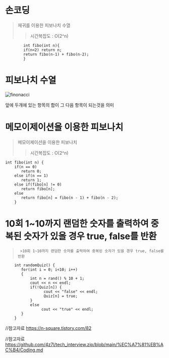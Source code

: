 손코딩
======

>재귀를 이용한 피보나치 수열
>    >시간복잡도 : O(2^n)
            
            int fibo(int n){
            if(n<2) return n;
            return fibo(n-1) + fibo(n-2);
            }
피보나치 수열
======
![finonacci](https://user-images.githubusercontent.com/100178951/175017729-0584714f-5be1-4abe-98ae-5207df098002.png)

앞에 두개에 있는 항목의 합이 그 다음 항목이 되는것을 의미


메모이제이션을 이용한 피보나치
========

>메모이제이션을 이용한 피보나치
>    >시간복잡도 : O(2^n)
>    >

    int fibo(int n) {
        if(n == 0)
           return 0;
        else if(n == 1)
           return 1;
        else if(fibo[n] != 0)
           return fibo[n];
        else
           return fibo[n] = fibo(n - 1) + fibo(n - 2);
        }



10회 1~10까지 랜덤한 숫자를 출력하여 중복된 숫자가 있을 경우 true, false를 반환
=======
>      >10회 1~10까지 랜덤한 숫자를 출력하여 중복된 숫자가 있을 경우 true, false를 반환

        int randomQuiz() {
           for(int i = 0; i<10; i++)
           {
               int n = rand() % 10 + 1;
               cout << n << endl;
               if(!Quiz[n]) {
                     cout << "false" << endl;
                     Quiz[n] = true;
               }
               else
                    cout << "true" << endl;
           }
        }



//참고자료 https://n-square.tistory.com/82

//참고자료 https://github.com/4z7l/tech_interview.zip/blob/main/%EC%A7%81%EB%AC%B4/Coding.md
